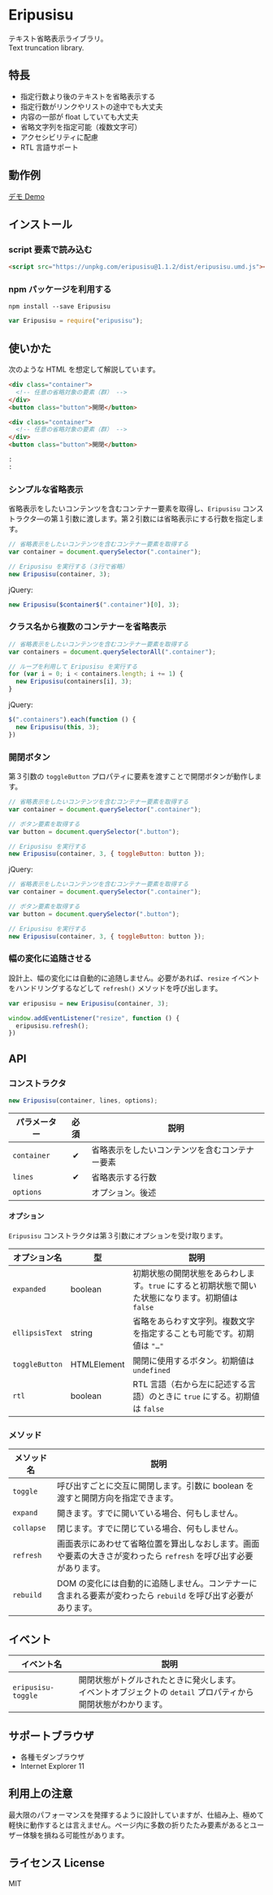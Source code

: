 # Eripusisu

テキスト省略表示ライブラリ。  
Text truncation library.

## 特長

- 指定行数より後のテキストを省略表示する
- 指定行数がリンクやリストの途中でも大丈夫
- 内容の一部が float していても大丈夫
- 省略文字列を指定可能（複数文字可）
- アクセシビリティに配慮
- RTL 言語サポート

## 動作例

[デモ Demo](https://tsmd.github.io/eripusisu/examples.html)

## インストール

### script 要素で読み込む

```html
<script src="https://unpkg.com/eripusisu@1.1.2/dist/eripusisu.umd.js"></script>
```

### npm パッケージを利用する

```
npm install --save Eripusisu
```

```js
var Eripusisu = require("eripusisu");
```

## 使いかた

次のような HTML を想定して解説しています。

```html
<div class="container">
  <!-- 任意の省略対象の要素（群） -->
</div>
<button class="button">開閉</button>

<div class="container">
  <!-- 任意の省略対象の要素（群） -->
</div>
<button class="button">開閉</button>

:
:
```

### シンプルな省略表示

省略表示をしたいコンテンツを含むコンテナー要素を取得し、`Eripusisu` コンストラクタ―の第１引数に渡します。第２引数には省略表示にする行数を指定します。

```js
// 省略表示をしたいコンテンツを含むコンテナー要素を取得する
var container = document.querySelector(".container");

// Eripusisu を実行する（３行で省略）
new Eripusisu(container, 3);
```

jQuery:

```js
new Eripusisu($container$(".container")[0], 3);
```

### クラス名から複数のコンテナーを省略表示

```js
// 省略表示をしたいコンテンツを含むコンテナー要素を取得する
var containers = document.querySelectorAll(".container");

// ループを利用して Eripusisu を実行する
for (var i = 0; i < containers.length; i += 1) {
  new Eripusisu(containers[i], 3);
}
```

jQuery:

```js
$(".containers").each(function () {
  new Eripusisu(this, 3);
})
```

### 開閉ボタン

第３引数の `toggleButton` プロパティに要素を渡すことで開閉ボタンが動作します。

```js
// 省略表示をしたいコンテンツを含むコンテナー要素を取得する
var container = document.querySelector(".container");

// ボタン要素を取得する
var button = document.querySelector(".button");

// Eripusisu を実行する
new Eripusisu(container, 3, { toggleButton: button });
```

jQuery:

```js
// 省略表示をしたいコンテンツを含むコンテナー要素を取得する
var container = document.querySelector(".container");

// ボタン要素を取得する
var button = document.querySelector(".button");

// Eripusisu を実行する
new Eripusisu(container, 3, { toggleButton: button });
```

### 幅の変化に追随させる

設計上、幅の変化には自動的に追随しません。必要があれば、`resize` イベントをハンドリングするなどして `refresh()` メソッドを呼び出します。

```js
var eripusisu = new Eripusisu(container, 3);

window.addEventListener("resize", function () {
  eripusisu.refresh();
})
```

## API

### コンストラクタ

```js
new Eripusisu(container, lines, options);
```

| パラメーター | 必須  | 説明                                           |
| ------------ | :---: | ---------------------------------------------- |
| `container`  |   ✔   | 省略表示をしたいコンテンツを含むコンテナー要素 |
| `lines`      |   ✔   | 省略表示する行数                               |
| `options`    |       | オプション。後述                               |

#### オプション

`Eripusisu` コンストラクタは第３引数にオプションを受け取ります。

| オプション名   | 型          | 説明                                                                                              |
| -------------- | ----------- | ------------------------------------------------------------------------------------------------- |
| `expanded`     | boolean     | 初期状態の開閉状態をあらわします。`true` にすると初期状態で開いた状態になります。初期値は `false` |
| `ellipsisText` | string      | 省略をあらわす文字列。複数文字を指定することも可能です。初期値は `"…"`                            |
| `toggleButton` | HTMLElement | 開閉に使用するボタン。初期値は `undefined`                                                        |
| `rtl`          | boolean     | RTL 言語（右から左に記述する言語）のときに `true` にする。初期値は `false`                        |

### メソッド

| メソッド名 | 説明                                                                                                              |
| ---------- | ----------------------------------------------------------------------------------------------------------------- |
| `toggle`   | 呼び出すごとに交互に開閉します。引数に boolean を渡すと開閉方向を指定できます。                                   |
| `expand`   | 開きます。すでに開いている場合、何もしません。                                                                    |
| `collapse` | 閉じます。すでに閉じている場合、何もしません。                                                                    |
| `refresh`  | 画面表示にあわせて省略位置を算出しなおします。画面や要素の大きさが変わったら `refresh` を呼び出す必要があります。 |
| `rebuild`  | DOM の変化には自動的に追随しません。コンテナーに含まれる要素が変わったら `rebuild` を呼び出す必要があります。     |

## イベント

| イベント名         | 説明                                                                                                               |
| ------------------ | ------------------------------------------------------------------------------------------------------------------ |
| `eripusisu-toggle` | 開閉状態がトグルされたときに発火します。<br />イベントオブジェクトの `detail` プロパティから開閉状態がわかります。 |


## サポートブラウザ

- 各種モダンブラウザ
- Internet Explorer 11

## 利用上の注意

最大限のパフォーマンスを発揮するように設計していますが、仕組み上、極めて軽快に動作するとは言えません。ページ内に多数の折りたたみ要素があるとユーザー体験を損ねる可能性があります。

## ライセンス License

MIT
